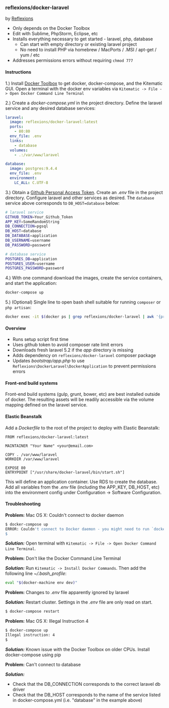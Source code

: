 ### reflexions/docker-laravel

by [Reflexions](https://reflexions.co)

- Only depends on the Docker Toolbox
- Edit with Sublime, PhpStorm, Eclipse, etc
- Installs everything necessary to get started - laravel, php, database
  - Can start with empty directory or existing laravel project
  - No need to install PHP via homebrew / MacPorts / .MSI / apt-get / yum / etc
- Addresses permissions errors without requiring `chmod 777`

#### Instructions

1.) Install [Docker Toolbox](https://www.docker.com/docker-toolbox) to get docker, docker-compose, and the Kitematic GUI.  Open a terminal with the docker env variables via `Kitematic -> File -> Open Docker Command Line Terminal`

2.) Create a _docker-compose.yml_ in the project directory.  Define the laravel service and any desired database services:

```yaml
laravel:
  image: reflexions/docker-laravel:latest
  ports:
    - 80:80
  env_file: .env
  links:
    - database
  volumes:
    - .:/var/www/laravel

database:
  image: postgres:9.4.4
  env_file: .env
  environment:
    LC_ALL: C.UTF-8
```

3.) Obtain a [Github Personal Access Token](https://github.com/settings/tokens/new).  Create an  _.env_ file in the project directory.  Configure laravel and other services as desired.  The `database` service above corresponds to `DB_HOST=database` below:

```bash
# laravel service
GITHUB_TOKEN=Your_Github_Token
APP_KEY=SomeRandomString
DB_CONNECTION=pgsql
DB_HOST=database
DB_DATABASE=application
DB_USERNAME=username
DB_PASSWORD=password

# database service
POSTGRES_DB=application
POSTGRES_USER=username
POSTGRES_PASSWORD=password
```

4.) With one command download the images, create the service containers, and start the application:

```bash
docker-compose up
```

5.) (Optional) Single line to open bash shell suitable for running `composer` or `php artisan`:

```bash
docker exec -it $(docker ps | grep reflexions/docker-laravel | awk '{print $1}') bash
```

#### Overview

- Runs setup script first time
- Uses github token to avoid composer rate limit errors
- Downloads fresh laravel 5.2 if the _app_ directory is missing
- Adds dependency on `reflexions/docker-laravel` composer package
- Updates _bootstrap/app.php_ to use `Reflexions\DockerLaravel\DockerApplication` to prevent permissions errors


#### Front-end build systems

Front-end build systems (gulp, grunt, bower, etc) are best installed outside of docker.  The resulting assets will be readily accessible via the volume mapping defined on the laravel service.


#### Elastic Beanstalk

Add a _Dockerfile_ to the root of the project to deploy with Elastic Beanstalk:

```
FROM reflexions/docker-laravel:latest

MAINTAINER "Your Name" <your@email.com>

COPY . /var/www/laravel
WORKDIR /var/www/laravel

EXPOSE 80
ENTRYPOINT ["/usr/share/docker-laravel/bin/start.sh"]
```

This will define an application container.  Use RDS to create the database.  Add all variables from the _.env_ file (including the APP_KEY, DB_HOST, etc) into the environment config under Configuration -> Software Configuration.

#### Troubleshooting

**Problem:** Mac OS X: Couldn't connect to docker daemon
```bash
$ docker-compose up
ERROR: Couldn't connect to Docker daemon - you might need to run `docker-machine start default`.
$
```
_**Solution:**_ Open terminal with `Kitematic -> File -> Open Docker Command Line Terminal`.

**Problem:** Don't like the Docker Command Line Terminal

_**Solution:**_ Run `Kitematic -> Install Docker Commands`.  Then add the following line _~/.bash_profile_:
```bash
eval "$(docker-machine env dev)"
```

**Problem:** Changes to _.env_ file apparently ignored by laravel

_**Solution:**_ Restart cluster.  Settings in the _.env_ file are only read on start.
```bash
$ docker-compose restart
```

**Problem:** Mac OS X: Illegal Instruction 4
```bash
$ docker-compose up
Illegal instruction: 4
$
```

_**Solution:**_ Known issue with the Docker Toolbox on older CPUs.  Install docker-compose using pip

**Problem:** Can't connect to database

_**Solution:**_
  - Check that the DB_CONNECTION corresponds to the correct laravel db driver
  - Check that the DB_HOST corresponds to the name of the service listed in docker-compose.yml (i.e. "database" in the example above)
